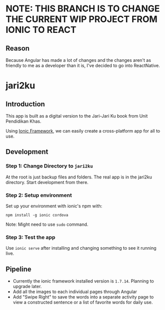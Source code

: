 # NOTE: THIS BRANCH IS TO CHANGE THE CURRENT WIP PROJECT FROM IONIC TO REACT

## Reason

Because Angular has made a lot of changes and the changes aren't as friendly to me as a developer than it is, I've decided to go into ReactNative.

# jari2ku 

## Introduction 
This app is built as a digital version to the Jari-Jari Ku book from Unit Pendidikan Khas.

Using [Ionic Framework](https://ionicframework.com/), we can easily create a cross-platform app for all to use.

## Development

### Step 1: Change Directory to ```jari2ku```

At the root is just backup files and folders. The real app is in the jari2ku directory. Start development from there.

### Step 2: Setup environment
Set up your environment with ionic's npm with:

```npm install -g ionic cordova```

Note: Might need to use ```sudo``` command.

### Step 3: Test the app

Use ```ionic serve``` after installing and changing something to see it running live.

## Pipeline

* Currently the ionic framework installed version is ```1.7.14```. Planning to upgrade later.
* Add all the images to each individual pages through Angular
* Add "Swipe Right" to save the words into a separate activity page to view a constructed sentence or a list of favorite words for daily use.